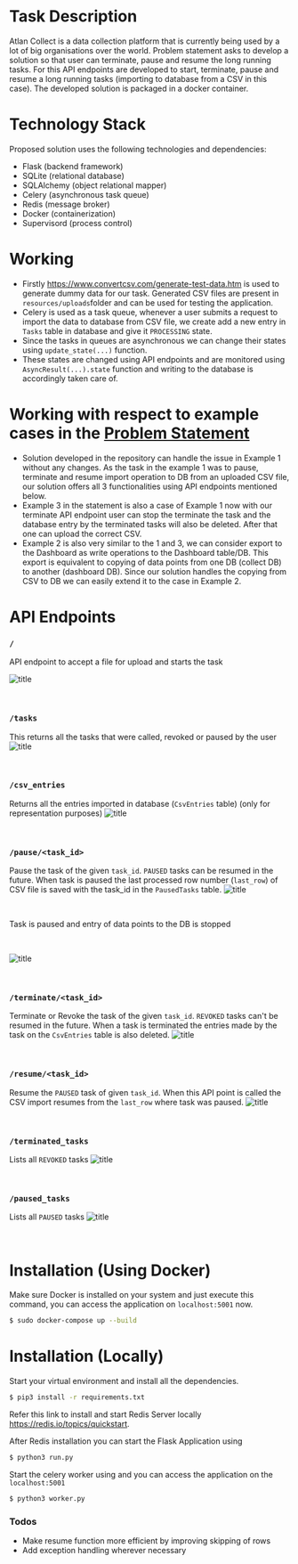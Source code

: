 # Task Description

Atlan Collect is a data collection platform that is currently being used by a lot of big organisations over the world. Problem statement asks to develop a solution so that user can terminate, pause and resume the long running tasks. For this API endpoints are developed to start, terminate, pause and resume a long running tasks (importing to database from a CSV in this case). The developed solution is packaged in a docker container.

# Technology Stack 
Proposed solution uses the following technologies and dependencies:
  - Flask (backend framework)
  - SQLite (relational database)
  - SQLAlchemy (object relational mapper)
  - Celery (asynchronous task queue)
  - Redis (message broker)
  - Docker (containerization)
  - Supervisord (process control)

# Working

  - Firstly https://www.convertcsv.com/generate-test-data.htm is used to generate dummy data for our task. Generated CSV files are present in ```resources/uploads```folder and can be used for testing the application.
  - Celery is used as a task queue, whenever a user submits a request to import the data to database from CSV file, we create add a new entry in ```Tasks``` table in database and give it ```PROCESSING``` state.
  - Since the tasks in queues are asynchronous we can change their states using ```update_state(...)``` function.
  - These states are changed using API endpoints and are monitored using ```AsyncResult(...).state``` function and writing to the database is accordingly taken care of.


# Working with respect to example cases in the [Problem Statement](https://docs.google.com/document/d/1wma52BMH-07BOxpqWzqIUW5uKIXaCj0j6gPftiwLobE/edit)

  - Solution developed in the repository can handle the issue in Example 1 without any changes. As the task in the example 1 was to pause, terminate and resume import operation to DB from an uploaded CSV file, our solution offers all 3 functionalities using API endpoints mentioned below.
  - Example 3 in the statement is also a case of Example 1 now with our terminate API endpoint user can stop the terminate the task and the database entry by the terminated tasks will also be deleted. After that one can upload the correct CSV.
  - Example 2 is also very similar to the 1 and 3, we can consider export to the Dashboard as write operations to the Dashboard table/DB. This export is equivalent to copying of data points from one DB (collect DB) to another (dashboard DB). Since our solution handles the copying from CSV to DB we can easily extend it to the case in Example 2.


# API Endpoints
### ```/```
API endpoint to accept a file for upload and starts the task

![title](resources/screenshots/first.png)

<br/>

### ```/tasks```
This returns all the tasks that were called, revoked or paused by the user
![title](resources/screenshots/tasks.png)

<br/>

### ```/csv_entries```
Returns all the entries imported in database (```CsvEntries``` table) (only for representation purposes)
![title](resources/screenshots/csv_entries.png)

<br/>

### ```/pause/<task_id>```
Pause the task of the given ```task_id```. ```PAUSED``` tasks can be resumed in the future. When task is paused the last processed row number (```last_row```) of CSV file is saved with the task_id in the ```PausedTasks``` table.
![title](resources/screenshots/pause.png)

<br/>

Task is paused and entry of data points to the DB is stopped


<br/>


![title](resources/screenshots/paused2.png)

<br/>

### ```/terminate/<task_id>```
Terminate or Revoke the task of the given ```task_id```. ```REVOKED``` tasks can't be resumed in the future. When a task is terminated the entries made by the task on the ```CsvEntries``` table is also deleted.
![title](resources/screenshots/revoked.png)

<br/>

### ```/resume/<task_id>```
Resume the ```PAUSED``` task of given ```task_id```. When this API point is called the CSV import resumes from the ```last_row``` where task was paused.
![title](resources/screenshots/resume.png)

<br/>

### ```/terminated_tasks```
Lists all ```REVOKED``` tasks
![title](resources/screenshots/t_tasks.png)

<br/>

### ```/paused_tasks```
Lists all ```PAUSED``` tasks
![title](resources/screenshots/paused_tasks.png)

<br/>

# Installation (Using Docker)

Make sure Docker is installed on your system and just execute this command, you can access the application on ```localhost:5001``` now.

```sh
$ sudo docker-compose up --build
```

# Installation (Locally)

Start your virtual environment and install all the dependencies.

```sh
$ pip3 install -r requirements.txt
```

Refer this link to install and start Redis Server locally https://redis.io/topics/quickstart.

After Redis installation you can start the Flask Application using

```sh
$ python3 run.py
```

Start the celery worker using and you can access the application on the ```localhost:5001``` 

```sh
$ python3 worker.py
```

### Todos

 - Make resume function more efficient by improving skipping of rows
 - Add exception handling wherever necessary

